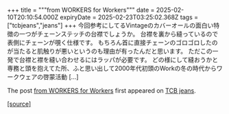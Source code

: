 +++
title = """from WORKERS for Workers"""
date = 2025-02-10T20:10:54.000Z
expiryDate = 2025-02-23T03:25:02.368Z
tags = ["tcbjeans","jeans"]
+++
今回参考にしてるVintageのカバーオールの面白い特徴の一つがチェーンステッチの台襟でしょうか。 台襟を裏から縫っているので表側にチェーンが覗く仕様です。 もちろん首に直接チェーンのゴロゴロしたのが当たると肌触りが悪いというのも理由が有ったんだと思います。 ただこの一発で台襟と襟を縫い合わせるにはラッパが必要です。 どの様にして縫おうかと専務と頭を抱えてた所、ふと思い出して2000年代初頭のWorkの冬の時代からワークウェアの啓蒙活動 \[…\]

The post [from WORKERS for Workers](http://tcbjeans.com/2025/02/11/51148) first appeared on [TCB jeans](http://tcbjeans.com).

[[source]](http://tcbjeans.com/2025/02/11/51148)
